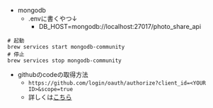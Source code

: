 * mongodb
  * .envに書くやつ↓
    * DB_HOST=mongodb://localhost:27017/photo_share_api

```
# 起動
brew services start mongodb-community
# 停止
brew services stop mongodb-community
```

* githubのcodeの取得方法
  * `https://github.com/login/oauth/authorize?client_id=<YOUR ID>&scope=true`
  * 詳しくは[こちら](https://developer.github.com/apps/building-oauth-apps/authorizing-oauth-apps/#1-request-a-users-github-identity)

